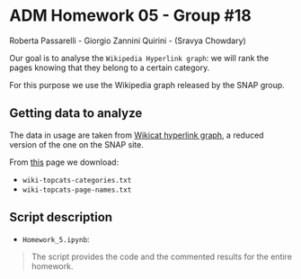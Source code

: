 # ADM Homework 05 - Group #18

Roberta Passarelli - Giorgio Zannini Quirini - (Sravya Chowdary)

Our goal is to analyse the `Wikipedia Hyperlink graph`: we will rank the pages knowing that they belong to a certain category.

For this purpose we use the Wikipedia graph released by the SNAP group. 

## Getting data to analyze
The data in usage are taken from [Wikicat hyperlink graph](https://drive.google.com/file/d/1ghPJ4g6XMCUDFQ2JPqAVveLyytG8gBfL/view), a reduced version of the one on the SNAP site.

From [this](https://snap.stanford.edu/data/wiki-topcats.html) page we download: 
- `wiki-topcats-categories.txt`
- `wiki-topcats-page-names.txt`

## Script description
- `Homework_5.ipynb`:
> The script provides the code and the commented results for the entire homework. 

